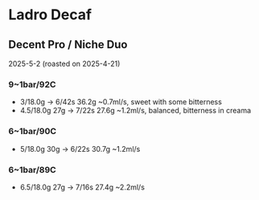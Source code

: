 # Ladro Decaf

## Decent Pro / Niche Duo

2025-5-2 (roasted on 2025-4-21)

### 9~1bar/92C

- 3/18.0g -> 6/42s 36.2g \~0.7ml/s, sweet with some bitterness
- 4.5/18.0g 27g -> 7/22s 27.6g \~1.2ml/s, balanced, bitterness in creama

### 6~1bar/90C

- 5/18.0g 30g -> 6/22s 30.7g \~1.2ml/s

### 6~1bar/89C

- 6.5/18.0g 27g -> 7/16s 27.4g \~2.2ml/s
